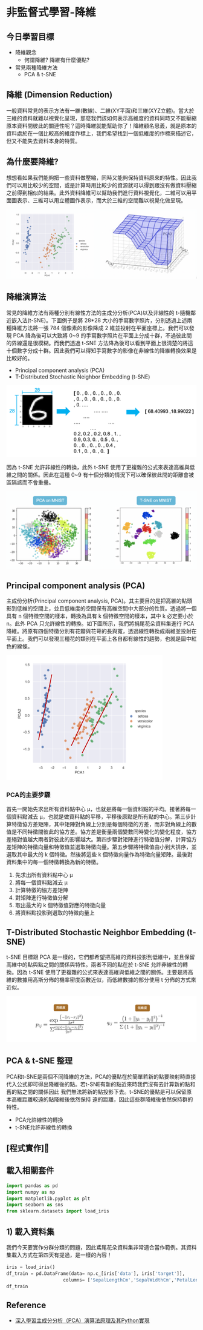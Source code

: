 # 非監督式學習-降維

## 今日學習目標
- 降維觀念
    - 何謂降維? 降維有什麼優點?
- 常見兩種降維方法
    - PCA & t-SNE

## 降維 (Dimension Reduction)
一般資料常見的表示方法有一維(數線)、二維(XY平面)和三維(XYZ立體)。當大於三維的資料就難以視覺化呈現，那麼我們該如何表示高維度的資料同時又不能壓縮原本資料間彼此的關連性呢？這時降維就能幫助你了！降維顧名思義，就是原本的資料處於在一個比較高的維度作標上，我們希望找到一個低維度的作標來描述它，但又不能失去資料本身的特質。



## 為什麼要降維?
想想看如果我們能夠把一些資料做壓縮，同時又能夠保持資料原來的特性。因此我們可以用比較少的空間，或是計算時用比較少的資源就可以得到跟沒有做資料壓縮之前得到相似的結果。此外資料降維可以幫助我們進行資料視覺化，二維可以用平面圖表示、三維可以用立體圖作表示，而大於三維的空間難以視覺化做呈現。

![](./image/img7-2.png)

## 降維演算法
常見的降維方法有兩種分別有線性方法的主成分分析(PCA)以及非線性的 t-隨機鄰近嵌入法(t-SNE)。下圖例子是將 28*28 大小的手寫數字照片，分別透過上述兩種降維方法將一張 784 個像素的影像降成 2 維並投射在平面座標上。我們可以發現 PCA 降為後可以大致將 0~9 的手寫數字照片在平面上分成十群，不過彼此間的界線還是很模糊。而我們透過 t-SNE 方法降為後可以看到平面上很清楚的將這十個數字分成十群。因此我們可以得知手寫數字的影像在非線性的降維轉換效果是比較好的。

- Principal component analysis (PCA)
- T-Distributed Stochastic Neighbor Embedding (t-SNE)

![](./image/img7-3.png)

因為 t-SNE 允許非線性的轉換，此外 t-SNE 使用了更複雜的公式來表達高維與低維之間的關係。因此在這種 0~9 有十個分類的情況下可以確保彼此間的距離會被區隔該而不會重疊。

![](./image/img7-4.png)

## Principal component analysis (PCA)
主成份分析(Principal component analysis, PCA)。其主要目的是把高維的點頭影到低維的空間上，並且低維度的空間保有高維空間中大部分的性質。透過將一個具有 n 個特徵空間的樣本，轉換為具有 k 個特徵空間的樣本，其中 k 必定要小於 n。此外 PCA 只允許線性的轉換。如下圖所示，我們將捐尾花朵資料集進行 PCA 降維。將原有四個特徵分別有花瓣與花萼的長與寬，透過線性轉換成兩維並投射在平面上。我們可以發現三種花的類別在平面上各自都有線性的趨勢，也就是圖中紅色的線條。

![](./image/img7-5.png)

### PCA的主要步驟
首先一開始先求出所有資料點中心 µ，也就是將每一個資料點的平均。接著將每一個資料點減去 µ，也就是做資料點的平移，平移後原點是所有點的中心。第三步計算特徵協方差矩陣，其中矩陣對角線上分別是每個特徵的方差，而非對角線上的數值是不同特徵間彼此的協方差。協方差是衡量兩個變數同時變化的變化程度，協方差絕對值越大兩者對彼此的影響越大。第四步驟對矩陣進行特徵值分解，計算協方差矩陣的特徵向量和特徵值並選取特徵向量。第五步驟將特徵值由小到大排序，並選取其中最大的 k 個特徵。然後將這些 k 個特徵向量作為特徵向量矩陣。最後對資料集中的每一個特徵轉換為新的特徵。

1. 先求出所有資料點中心 µ
2. 將每一個資料點減去 µ
3. 計算特徵的協方差矩陣
4. 對矩陣進行特徵值分解
5. 取出最大的 k 個特徵值對應的特徵向量
6. 將資料點投影到選取的特徵向量上


## T-Distributed Stochastic Neighbor Embedding (t-SNE)
t-SNE 目標跟 PCA 是一樣的，它們都希望把高維的資料投影到低維中，並且保留高維中的點與點之間的關係與特性。兩者不同的點在於 t-SNE 允許非線性的轉換。因為 t-SNE 使用了更複雜的公式來表達高維與低維之間的關係。主要是將高維的數據用高斯分佈的機率密度函數近似，而低維數據的部分使用 t 分佈的方式來近似。

![](./image/img7-6.png)


## PCA & t-SNE 整理
PCA和t-SNE是兩個不同降維的方法，PCA的優點在於簡單若新的點要映射時直接代入公式即可得出降維後的點。若t-SNE有新的點近來時我們沒有去計算新的點和舊的點之間的關係因此 我們無法將新的點投影下去。t-SNE的優點是可以保留原本高維距離較遠的點降維後依然保持 遠的距離，因此這些群降維後依然保持群的特性。

- PCA允許線性的轉換
- t-SNE允許非線性的轉換

## [程式實作]

## 載入相關套件

```py
import pandas as pd
import numpy as np
import matplotlib.pyplot as plt
import seaborn as sns
from sklearn.datasets import load_iris
```

## 1) 載入資料集
我們今天要實作分群分類的問題，因此鳶尾花朵資料集非常適合當作範例。其資料集載入方式在第四天有提過，是一樣的內容！

```py
iris = load_iris()
df_train = pd.DataFrame(data= np.c_[iris['data'], iris['target']],
                     columns= ['SepalLengthCm','SepalWidthCm','PetalLengthCm','PetalWidthCm','Species'])
df_train
```



## Reference
- [深入學習主成分分析（PCA）演算法原理及其Python實現](https://www.itread01.com/content/1547122639.html)